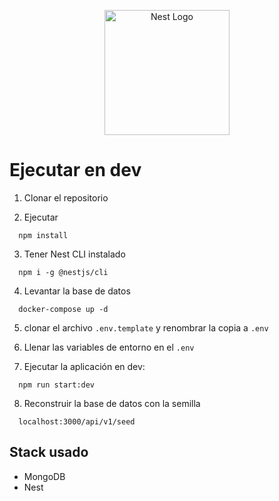 <p align="center">
  <a href="http://nestjs.com/" target="blank"><img src="https://nestjs.com/img/logo-small.svg" width="200" alt="Nest Logo" /></a>
</p>

# Ejecutar en dev

1. Clonar el repositorio

2. Ejecutar
```
  npm install
```
3. Tener Nest CLI instalado
```
  npm i -g @nestjs/cli
```
4. Levantar la base de datos
```
  docker-compose up -d
```
5. clonar el archivo ```.env.template``` y renombrar la copia a ```.env```

6. Llenar las variables de entorno en el ```.env```

7. Ejecutar la aplicación en dev:
```
  npm run start:dev
```

8. Reconstruir la base de datos con la semilla
```
  localhost:3000/api/v1/seed
```

## Stack usado
* MongoDB
* Nest


